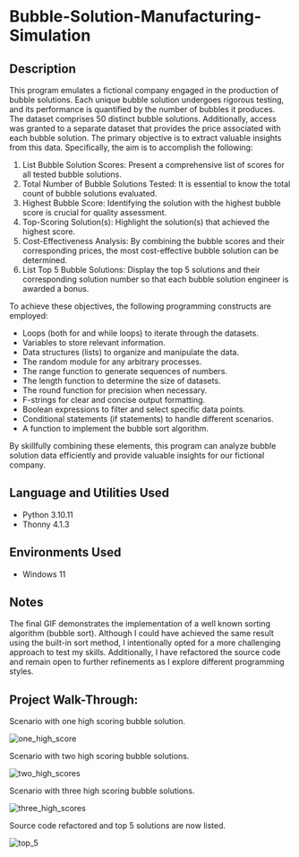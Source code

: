 # Bubble-Solution-Manufacturing-Simulation

## Description

This program emulates a fictional company engaged in the production of bubble solutions. Each unique bubble solution undergoes rigorous testing, and its performance is quantified by the number of bubbles it produces. The dataset comprises 50 distinct bubble solutions. Additionally, access was granted to a separate dataset that provides the price associated with each bubble solution. The primary objective is to extract valuable insights from this data. Specifically, the aim is to accomplish the following:
1.	List Bubble Solution Scores: Present a comprehensive list of scores for all tested bubble solutions.
2.	Total Number of Bubble Solutions Tested: It is essential to know the total count of bubble solutions evaluated.
3.	Highest Bubble Score: Identifying the solution with the highest bubble score is crucial for quality assessment.
4.	Top-Scoring Solution(s): Highlight the solution(s) that achieved the highest score.
5.	Cost-Effectiveness Analysis: By combining the bubble scores and their corresponding prices, the most cost-effective bubble solution can be determined.
6.	List Top 5 Bubble Solutions: Display the top 5 solutions and their corresponding solution number so that each bubble solution engineer is awarded a bonus. 

To achieve these objectives, the following programming constructs are employed:
*	Loops (both for and while loops) to iterate through the datasets.
*	Variables to store relevant information.
*	Data structures (lists) to organize and manipulate the data.
*	The random module for any arbitrary processes.
*	The range function to generate sequences of numbers.
*	The length function to determine the size of datasets.
*	The round function for precision when necessary.
*	F-strings for clear and concise output formatting.
*	Boolean expressions to filter and select specific data points.
*	Conditional statements (if statements) to handle different scenarios.
*	A function to implement the bubble sort algorithm. 

By skillfully combining these elements, this program can analyze bubble solution data efficiently and provide valuable insights for our fictional company.

## Language and Utilities Used

- Python 3.10.11
- Thonny 4.1.3

## Environments Used 

- Windows 11

## Notes

The final GIF demonstrates the implementation of a well known sorting algorithm (bubble sort). Although I could have achieved the same result using the built-in sort method, I intentionally opted for a more challenging approach to test my skills. Additionally, I have refactored the source code and remain open to further refinements as I explore different programming styles.

## Project Walk-Through:

Scenario with one high scoring bubble solution.

![one_high_score](https://github.com/CyberDefender369/Bubble-Solution-Manufacturing-Simulation/assets/96165986/0727969d-1cbf-40d8-9468-ccbec3fea6e4)


Scenario with two high scoring bubble solutions. 

![two_high_scores](https://github.com/CyberDefender369/Bubble-Solution-Manufacturing-Simulation/assets/96165986/55206364-8f2d-4b73-a040-239916dfe990)


Scenario with three high scoring bubble solutions. 

![three_high_scores](https://github.com/CyberDefender369/Bubble-Solution-Manufacturing-Simulation/assets/96165986/1af4e081-78f5-44da-980a-ae3a0215de88)

Source code refactored and top 5 solutions are now listed. 

![top_5](https://github.com/CyberDefender369/Bubble-Solution-Manufacturing-Simulation/assets/96165986/a67c1c43-6d6e-4885-b061-3dc683602e01)
